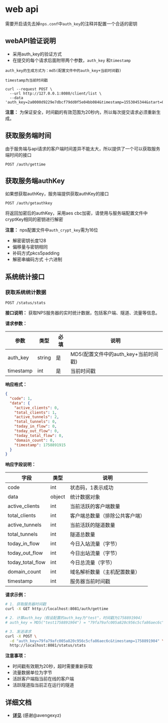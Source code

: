 # web api

需要开启请先去掉`nps.conf`中`auth_key`的注释并配置一个合适的密钥
## webAPI验证说明
- 采用auth_key的验证方式
- 在提交的每个请求后面附带两个参数，`auth_key` 和`timestamp`

```
auth_key的生成方式为：md5(配置文件中的auth_key+当前时间戳)
```

```
timestamp为当前时间戳
```
```
curl --request POST \
  --url http://127.0.0.1:8080/client/list \
  --data 'auth_key=2a0000d9229e7dbcf79dd0f5e04bb084&timestamp=1553045344&start=0&limit=10'
```
**注意：** 为保证安全，时间戳的有效范围为20秒内，所以每次提交请求必须重新生成。

## 获取服务端时间
由于服务端与api请求的客户端时间差异不能太大，所以提供了一个可以获取服务端时间的接口

```
POST /auth/gettime
```

## 获取服务端authKey

如果想获取authKey，服务端提供获取authKey的接口

```
POST /auth/getauthkey
```
将返回加密后的authKey，采用aes cbc加密，请使用与服务端配置文件中cryptKey相同的密钥进行解密

**注意：** nps配置文件中`auth_crypt_key`需为16位
- 解密密钥长度128
- 偏移量与密钥相同
- 补码方式pkcs5padding
- 解密串编码方式 十六进制

## 系统统计接口

### 获取系统统计数据

```
POST /status/stats
```

**接口说明：** 获取NPS服务器的实时统计数据，包括客户端、隧道、流量等信息。

**请求参数：**

| 参数 | 类型 | 必填 | 说明 |
| --- | --- | --- | --- |
| auth_key | string | 是 | MD5(配置文件中的auth_key+当前时间戳) |
| timestamp | int | 是 | 当前时间戳 |

**响应格式：**

```json
{
  "code": 1,
  "data": {
    "active_clients": 0,
    "total_clients": 1,
    "active_tunnels": 2,
    "total_tunnels": 0,
    "today_in_flow": 0,
    "today_out_flow": 0,
    "today_total_flow": 0,
    "domain_count": 0,
    "timestamp": 1758891915
  }
}
```

**响应字段说明：**

| 字段 | 类型 | 说明 |
| --- | --- | --- |
| code | int | 状态码，1表示成功 |
| data | object | 统计数据对象 |
| active_clients | int | 当前活跃的客户端数量 |
| total_clients | int | 客户端总数量（排除公共客户端） |
| active_tunnels | int | 当前活跃的隧道数量 |
| total_tunnels | int | 隧道总数量 |
| today_in_flow | int | 今日入站流量（字节） |
| today_out_flow | int | 今日出站流量（字节） |
| today_total_flow | int | 今日总流量（字节） |
| domain_count | int | 域名解析数量（主机配置数量） |
| timestamp | int | 服务器当前时间戳 |

**请求示例：**

```bash
# 1. 获取服务器时间戳
curl -X GET http://localhost:8081/auth/gettime

# 2. 计算auth_key（假设配置的auth_key为"test"，时间戳为1758891904）
# auth_key = MD5("test1758891904") = "79fa79afc005a820c956c5cfa86aec6c"

# 3. 发送请求
curl -X POST \
  -d "auth_key=79fa79afc005a820c956c5cfa86aec6c&timestamp=1758891904" \
  http://localhost:8081/status/stats
```

**注意事项：**
- 时间戳有效期为20秒，超时需要重新获取
- 流量数据单位为字节
- 活跃客户端指当前在线的客户端
- 活跃隧道指当前正在运行的隧道

## 详细文档
- **[详见](webapi.md)** (感谢@avengexyz)
